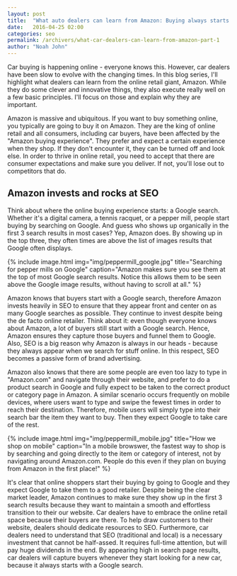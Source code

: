 ```yaml
---
layout: post
title:  "What auto dealers can learn from Amazon: Buying always starts with a Google search"
date:   2016-04-25 02:00
categories: seo
permalink: /archivers/what-car-dealers-can-learn-from-amazon-part-1
author: "Noah John"
---
```


Car buying is happening online - everyone knows this. However, car dealers have been slow to evolve with the changing times. In this blog series, I'll highlight what dealers can learn from the online retail giant, Amazon. While they do some clever and innovative things, they also execute really well on a few basic principles. I'll focus on those and explain why they are important.

Amazon is massive and ubiquitous. If you want to buy something online, you typically are going to buy it on Amazon. They are the king of online retail and all consumers, including car buyers, have been affected by the "Amazon buying experience". They prefer and expect a certain experience when they shop. If they don't encounter it, they can be turned off and look else. In order to thrive in online retail, you need to accept that there are consumer expectations and make sure you deliver. If not, you'll lose out to competitors that do.

## Amazon invests and rocks at SEO

Think about where the online buying experience starts: a Google search. Whether it's a digital camera, a tennis racquet, or a pepper mill, people start buying by searching on Google. And guess who shows up organically in the first 3 search results in most cases? Yep, Amazon does. By showing up in the top three, they often times are above the list of images results that Google often displays.

{% include image.html
    img="img/peppermill_google.jpg"
    title="Searching for pepper mills on Google"
    caption="Amazon makes sure you see them at the top of most Google search results. Notice this allows them to be seen above the Google image results, without having to scroll at all." %}

Amazon knows that buyers start with a Google search, therefore Amazon invests heavily in SEO to ensure that they appear front and center on as many Google searches as possible. They continue to invest despite being the de facto online retailer. Think about it: even though everyone knows about Amazon, a lot of buyers still start with a Google search. Hence, Amazon ensures they capture those buyers and funnel them to Google. Also, SEO is a big reason why Amazon is always in our heads - because they always appear when we search for stuff online. In this respect, SEO becomes a passive form of brand advertising.

Amazon also knows that there are some people are even too lazy to type in "Amazon.com" and navigate through their website, and prefer to do a product search in Google and fully expect to be taken to the correct product or category page in Amazon. A similar scenario occurs frequently on mobile devices, where users want to type and swipe the fewest times in order to reach their destination. Therefore, mobile users will simply type into their search bar the item they want to buy. Then they expect Google to take care of the rest.

{% include image.html
    img="img/peppermill_mobile.jpg"
    title="How we shop on mobile"
    caption="In a mobile browswer, the fastest way to shop is by searching and going directly to the item or category of interest, not by navigating around Amazon.com. People do this even if they plan on buying from Amazon in the first place!" %}

It's clear that online shoppers start their buying by going to Google and they expect Google to take them to a good retailer. Despite being the clear market leader, Amazon continues to make sure they show up in the first 3 search results because they want to maintain a smooth and effortless transition to their our website. Car dealers have to embrace the online retail space because their buyers are there. To help draw customers to their website, dealers should dedicate resources to SEO. Furthermore, car dealers need to understand that SEO (traditional and local) is a necessary investment that cannot be half-assed. It requires full-time attention, but will pay huge dividends in the end. By appearing high in search page results, car dealers will capture buyers whenever they start looking for a new car, because it always starts with a Google search. 

[nada]: https://www.nadaconvention.org/
[ali]: https://twitter.com/AliAmirrezvani
	